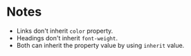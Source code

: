 # Notes

- Links don't inherit `color` property.
- Headings don't inherit `font-weight`.
- Both can inherit the property value by using `inherit` value.
